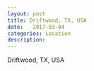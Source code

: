 ```yaml
---
layout: post
title: Driftwood, TX, USA
date:   2017-03-04
categories: Location
description: 
---
```


Driftwood, TX, USA